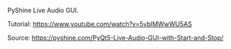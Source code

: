 PyShine Live Audio GUI.

Tutorial: https://www.youtube.com/watch?v=5vbIMWwWU5AS

Source: https://pyshine.com/PyQt5-Live-Audio-GUI-with-Start-and-Stop/
